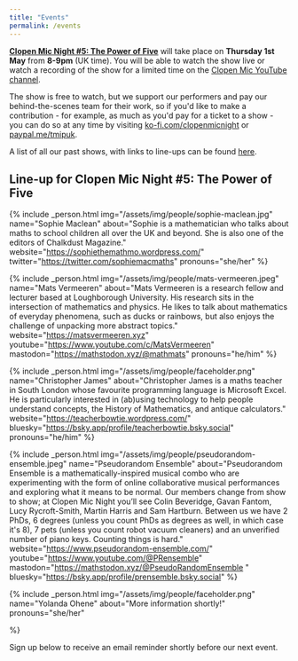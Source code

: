 ```yaml
---
title: "Events"
permalink: /events
---
```


[**Clopen Mic Night #5: The Power of Five**](/events/2025-05-01) will take place on **Thursday 1st May** from **8-9pm** (UK time).
You will be able to watch the show live or watch a recording of the show for a limited time on the [Clopen Mic YouTube channel](https://youtube.com/live/JVu2CG6kDVE).

The show is free to watch, but we support our performers and pay our behind-the-scenes team 
for their work, so if you'd like to make a contribution - for example, as much as you'd pay 
for a ticket to a show - you can do so at any time by visiting 
[ko-fi.com/clopenmicnight](https://ko-fi.com/clopenmicnight) or
[paypal.me/tmipuk](https://paypal.me/tmipuk).

A list of all our past shows, with links to line-ups can be found [here](list.md).

## Line-up for Clopen Mic Night #5: The Power of Five
{% include _person.html
    img="/assets/img/people/sophie-maclean.jpg"
    name="Sophie Maclean"
    about="Sophie is a mathematician who talks about maths to school children all over the UK and beyond. She is also one of the editors of Chalkdust Magazine."
    website="https://sophiethemathmo.wordpress.com/"
    twitter="https://twitter.com/sophiemacmaths"
    pronouns="she/her"
%}


{% include _person.html
    img="/assets/img/people/mats-vermeeren.jpeg"
    name="Mats Vermeeren"
    about="Mats Vermeeren is a research fellow and lecturer based at Loughborough University. His research sits in the intersection of mathematics and physics. He likes to talk about mathematics of everyday phenomena, such as ducks or rainbows, but also enjoys the challenge of unpacking more abstract topics."
    website="https://matsvermeeren.xyz"
    youtube="https://www.youtube.com/c/MatsVermeeren"
    mastodon="https://mathstodon.xyz/@mathmats"
    pronouns="he/him"
%}

{% include _person.html
    img="/assets/img/people/faceholder.png"
    name="Christopher James"
    about="Christopher James is a maths teacher in South London whose favourite programming language is Microsoft Excel. He is particularly interested in (ab)using technology to help people understand concepts, the History of Mathematics, and antique calculators."
    website="https://teacherbowtie.wordpress.com/"
    bluesky="https://bsky.app/profile/teacherbowtie.bsky.social"
    pronouns="he/him"
%}

{% include _person.html
    img="/assets/img/people/pseudorandom-ensemble.jpeg"
    name="Pseudorandom Ensemble"
    about="Pseudorandom Ensemble is a mathematically-inspired musical combo who are experimenting with the form of online collaborative musical performances and exploring what it means to be normal. Our members change from show to show; at Clopen Mic Night you’ll see Colin Beveridge, Gavan Fantom, Lucy Rycroft-Smith, Martin Harris and Sam Hartburn. Between us we have 2 PhDs, 6 degrees (unless you count PhDs as degrees as well, in which case it's 8), 7 pets (unless you count robot vacuum cleaners) and an unverified number of piano keys. Counting things is hard."
    website="https://www.pseudorandom-ensemble.com/"
    youtube="https://www.youtube.com/@PRensemble"
    mastodon="https://mathstodon.xyz/@PseudoRandomEnsemble "
    bluesky="https://bsky.app/profile/prensemble.bsky.social"
%}

{% include _person.html
    img="/assets/img/people/faceholder.png"
    name="Yolanda Ohene"
    about="More information shortly!"
    pronouns="she/her"

%}

Sign up below to receive an email reminder shortly before our next event.
<div class="sender-form-field" data-sender-form-id="ks7i2oxmaq7jqdqvszm" style="text-align:center"></div>
